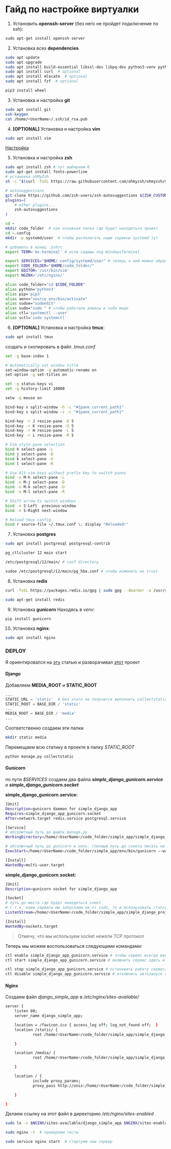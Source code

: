 # Гайд по настройке виртуалки

1. Установить **openssh-server** (без него не пройдет подключение по _ssh_):

```python
sudo apt-get install openssh-server
```

2. Установка всех **dependencies**

```bash
sudo apt update
sudo apt upgrade
sudo apt install build-essential libssl-dev libpq-dev python3-venv python3-pip python3-wheel
sudo apt install curl  # optional
sudo apt install mlocate  # optional
sudo apt install fzf  # optional

pip3 install wheel
```

3. Установка и настройка **git**

```bash
sudo apt install git
ssh-keygen
cat /home/<UserName>/.ssh/id_rsa.pub
```

4. **[OPTIONAL]** Установка и настройка **vim**

```bash
sudo apt install vim
```

[Настройка](https://github.com/Rwwwrl/minimal-vim-config)

5. Установка и настройка **zsh**

```bash
sudo apt install zsh # тут выбираем 0
sudo apt-get install fonts-powerline
# установка ohMyZsh
sh -c "$(curl -fsSL https://raw.githubusercontent.com/ohmyzsh/ohmyzsh/master/tools/install.sh)"

# autosuggestions
git clone https://github.com/zsh-users/zsh-autosuggestions ${ZSH_CUSTOM:-~/.oh-my-zsh/custom}/plugins/zsh-autosuggestions
plugins=(
    # other plugins...
    zsh-autosuggestions
)

```

```bash
cd ~
mkdir code_folder  # как основная папка где будет находиться проект
cd ~.config
mkdir -p systemd/user  # чтобы распологать наши сервисы systemd тут
```

```bash
# добавить в конец .zshrc
export TERM='ms-terminal' # если сидишь под WindowsTerminal

export SERVICES="$HOME/.config/systemd/user" # теперь к ней можно обращаться как "cd $SERVICES"
export CODE_FOLDER="$HOME/code_folder/"
export EDITOR='/usr/bin/vim'
export NGINX='/etc/nginx/'

alias code_folder="cd $CODE_FOLDER"
alias python='python3'
alias pip='pip3'
alias aenv="source env/bin/activate"
alias sudoe="sudoedit"
alias sudo="sudo " # чтобы работали алиасы в sudo моде
alias ctl='systemctl --user'
alias sctl='sudo systemctl'
```

6. **[OPTIONAL]** Установка и настройка **tmux**:

```bash
sudo apt install tmux
```

создать и скопировать в файл _.tmux.conf_

```bash
set -g base-index 1

# Automatically set window title
set-window-option -g automatic-rename on
set-option -g set-titles on

set -g status-keys vi
set -g history-limit 10000

setw -g mouse on

bind-key v split-window -h -c "#{pane_current_path}"
bind-key s split-window -v -c "#{pane_current_path}"

bind-key -r J resize-pane -D 5
bind-key -r K resize-pane -U 5
bind-key -r H resize-pane -L 5
bind-key -r L resize-pane -R 5

# Vim style pane selection
bind h select-pane -L
bind j select-pane -D
bind k select-pane -U
bind l select-pane -R

# Use Alt-vim keys without prefix key to switch panes
bind -n M-h select-pane -L
bind -n M-j select-pane -D
bind -n M-k select-pane -U
bind -n M-l select-pane -R

# Shift arrow to switch windows
bind -n S-Left  previous-window
bind -n S-Right next-window

# Reload tmux config
bind r source-file ~/.tmux.conf \; display "Reloaded!"

```

7. Установка **postgres**

```bash
sudo apt install postgresql postgresql-contrib

pg_ctlcluster 12 main start

/etc/postgresql/12/main/ # conf directory

sudoe /etc/postgresql/12/main/pg_hba.conf # чтобы изменить на trust
```

8. Установка **redis**

```bash
curl -fsSL https://packages.redis.io/gpg | sudo gpg --dearmor -o /usr/share/keyrings/redis-archive-keyring.gpg

sudo apt-get install redis
```

9. Установка **gunicorn**
   Находясь в _venv_:

```bash
pip install gunicorn
```

10. Установка **nginx**:

```bash
sudo apt install nginx
```

### DEPLOY

Я ориентировался на [эту](https://habr.com/ru/post/546778/) статью и разворачивал [этот](https://github.com/Rwwwrl/simple_django_project_for_deploy) проект

#### Django

Добавляем **MEDIA_ROOT** и **STATIC_ROOT**

```python
...
STATIC_URL = 'static'  # без этого не получится выполнить collectstatic
STATIC_ROOT = BASE_DIR / 'static'
...
MEDIA_ROOT = BASE_DIR / 'media'
...
```

Соответственно создаем эти папки

```bash
mkdir static media
```

Перемещаем всю статику в проекте в папку _STATIC_ROOT_

```python
python manage.py collectstatic
```

#### Gunicorn

по пути _$SERVICES_ создаем два файла **_simple_django_gunicorn.service_** и **_simple_django_gunicorn.socket_**

**simple_django_gunicorn.service:**

```bash
[Unit]
Description=gunicorn daemon for simple_django_app
Requires=simple_django_app_gunicorn.socket
After=network.target redis.service postgresql.service

[Service]
# абсолютный путь до файла manage.py
WorkingDirectory=/home/<UserName>/code_folder/simple_app/simple_django_project_for_deploy

# абсолютный путь до gunicorn в venv, (полный путь до сокета писать не нужно)
ExecStart=/home/<UserName>/code_folder/simple_app/env/bin/gunicorn --workers 3 --bind unix:simple_app.sock main.wsgi

[Install]
WantedBy=multi-user.target
```

**simple_django_gunicorn.socket:**

```bash
[Unit]
Description=gunicorn socket for simple_django_app

[Socket]
# путь до места где будет находиться сокет
# ( т.к. наши сервисы мы запускаем не от sudo, то и использовать /run/gunicorn.sock мы не можем)
ListenStream=/home/<UserName>/code_folder/simple_app/simple_django_project_for_deploy/main/simple_app.sock

[Install]
WantedBy=sockets.target
```

> Отмечу, что мы используем socket нежели TCP протокол

Теперь мы можем воспользоваться следующими командами:

```bash
ctl enable simple_django_app_gunicorn.service # чтобы сервис всегда включался автоматически при заходе в систему
ctl start simple_django_app_gunicorn.service # включить сервис здесь и сейчас

ctl stop simple_django_app_gunicorn.service # остановить работу сервиса здесь и сейчас
ctl disable simple_django_app_gunicorn.service # отключить автозапуск сервиса при входе в систему

```

#### Nginx

Создаем файл _django_simple_app_ в _/etc/nginx/sites-available/_

```bash
server {
    listen 80;
    server_name django_simple_app;

    location = /favicon.ico { access_log off; log_not_found off;  }
    location /static/ {
            root /home/<UserName>/code_folder/simple_app/simple_django_project_for_deploy;           #путь до static каталога (не включая саму папку static)

    }

    location /media/ {
            root /home/<UserName>/code_folder/simple_app/simple_django_project_for_deploy;           #путь до media каталога (не включая саму папку media)

    }

    location / {
            include proxy_params;
            proxy_pass http://unix:/home/<UserName>/code_folder/simple_app/simple_django_project_for_deploy/main/simple_app.sock;  # путь до нашего сокета

    }

}
```

Делаем ссылку на этот файл в директорию _/etc/nginx/sites-enabled_

```bash
sudo ln -s $NGINX/sites-available/django_simple_app $NGINX/sites-enabled
```

```bash
sudo nginx -t  # проверяем тесты

sudo service nginx start  # стартуем наш сервер
```

